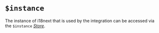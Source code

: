 # `$instance` <Badge text="since v23.2.0" />

The instance of i18next that is used by the integration can be accessed via the `$instance` [_Store_](https://effector.dev/docs/api/effector/store).
